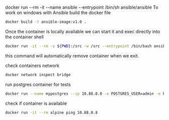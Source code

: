 docker run --rm -it --name ansible --entrypoint /bin/sh ansible/ansible
To work on windows with Ansible build the docker file

```bash
docker build -t ansible-image:v1.0 .
```

Once the container is locally available we can start it and exec directly into the container shell

```bash
docker run -it --rm -v ${PWD}:/src -w /src --entrypoint /bin/bash ansible-image:v1.0
```

this command will automatically remove container when we exit.

check containers network

```bash
docker network inspect bridge
```

run postgres container for tests

```bash
docker run --name mypostgres --ip 10.88.0.8 -e POSTGRES_USER=admin -e POSTGRES_PASSWORD=admin -p 5432:5432 postgres:11
```

check if container is available
```bash
docker run -it --rm alpine ping 10.88.0.8
```